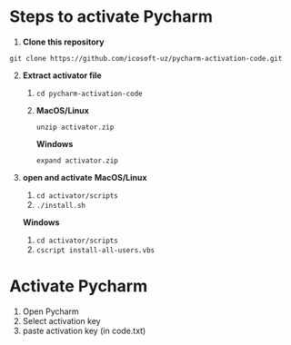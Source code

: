 # Steps to activate Pycharm

1. **Clone this repository**

``git clone https://github.com/icosoft-uz/pycharm-activation-code.git``

2. **Extract activator file**
   1. ``cd pycharm-activation-code``

   2. **MacOS/Linux**
      
      ``unzip activator.zip``
      
      **Windows**
      
      ``expand activator.zip``

3. **open and activate**
   **MacOS/Linux**
   1. ``cd activator/scripts``
   2. ``./install.sh``
      
   **Windows**
   1. ``cd activator/scripts``
   2. ``cscript install-all-users.vbs``

# Activate Pycharm

1. Open Pycharm
2. Select activation key
3. paste activation key (in code.txt)
